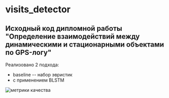 # visits_detector

## Исходный код дипломной работы "Определение взаимодействий между динамическими и стационарными объектами по GPS-логу"

Реализовано 2 подхода:
* baseline -- набор эвристик
* с применением BLSTM

![метрики качества](http://i.imgur.com/UQi8vEN.png)
